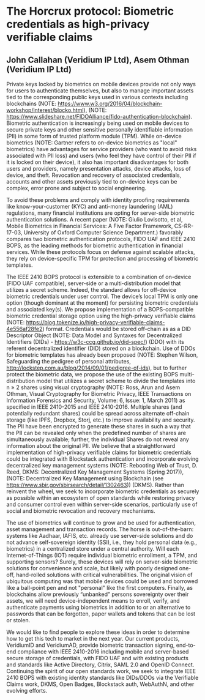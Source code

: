 # The Horcrux protocol: Biometric credentials as high-privacy verifiable claims
## John Callahan (Veridium IP Ltd), Asem Othman (Veridium IP Ltd)

Private keys locked by biometrics on mobile devices provide not only ways for users to authenticate themselves, but also to
manage important assets tied to the corresponding public keys used in various contexts including blockchains (NOTE:
https://www.w3.org/2016/04/blockchain-workshop/interest/blocko.html),
(NOTE:  https://www.slideshare.net/FIDOAlliance/fido-authentication-blockchain).
Biometric authentication is increasingly being used on mobile devices to secure private keys and other sensitive
personally identifiable information (PII) in some form of trusted platform module (TPM).  While on-device biometrics
(NOTE:  Gartner refers to on-device biometrics as "local" biometrics) have advantages for service providers
(who want to avoid risks associated with PII loss) and users (who feel they have control of their PII if it is
locked on their device), it also has important disadvantages for both users and providers, namely presentation attacks,
device attacks, loss of device, and theft.  Revocation and recovery of associated credentials, accounts and other
assets previously tied to on-device keys can be complex, error prone and subject to social engineering.

To avoid these problems and comply with identity proofing requirements like know-your-customer (KYC) and anti-money
laundering (AML) regulations, many financial institutions are opting for server-side biometric authentication solutions.
A recent paper (NOTE:  Giulio Lovisotto, et al, Mobile Biometrics in Financial Services: A Five Factor Framework,
CS-RR-17-03, University of Oxford Computer Science Department.) favorably compares two biometric authentication protocols,
FIDO UAF and IEEE 2410 BOPS, as the leading methods for biometric authentication in financial services.  While these
protocols focus on defense against scalable attacks, they rely on device-specific TPM for protection and processing of
biometric templates.

The IEEE 2410 BOPS protocol is extensible to a combination of on-device (FIDO UAF compatible), server-side or a
multi-distribution model that utilizes a secret scheme.  Indeed, the standard allows for off-device biometric credentials
under user control.  The device’s local TPM is only one option (though dominant at the moment) for persisting biometric
credentials and associated key(s).  We propose implementation of a BOPS-compatible biometric credential storage option
using the high-privacy verifiable claims (NOTE:  https://blog.tokenize.io/high-privacy-verifiable-claims-4e556af28fe2)
format.  Credentials would be stored off-chain as as a DID Descriptor Object
(NOTE:  Data Model and Syntaxes for Decentralized Identifiers (DIDs) - https://w3c-ccg.github.io/did-spec/) (DDO)
with its referent decentralized identifier (DID) stored on a  blockchain.  Use of DDOs for biometric templates
has already been proposed (NOTE:  Stephen Wilson, Safeguarding the pedigree of personal attributes,
http://lockstep.com.au/blog/2014/09/01/pedigree-of-ids), but to further protect the biometric data, we propose
the use of the existing BOPS multi-distribution model that utilizes a secret scheme to divide the templates into n ≥ 2
shares using visual cryptography (NOTE:  Ross, Arun and Asem Othman, Visual Cryptography for Biometric Privacy, IEEE
Transactions on Information Forensics and Security, Volume: 6, Issue: 1, March 2011) as specified in IEEE 2410-2015
and IEEE 2410-2016.  Multiple shares (and potentially redundant shares) could be spread across alternate off-chain
storage (like IPFS, Dropbox, Storj, etc.) to improve availability and security.  The PII have been encrypted to generate
these shares in such a way that the PII can be revealed only when the predefined number of shares are simultaneously
available; further, the individual Shares do not reveal any information about the original PII. We believe that a
straightforward implementation of high-privacy verifiable claims for biometric credentials could be integrated
with Blockstack authentication and incorporate evolving decentralized key management systems (NOTE:  Rebooting Web
of Trust, D. Reed, DKMS: Decentralized Key Management Systems (Spring 2017)), (NOTE:  Decentralized Key Management
using Blockchain (see https://www.sbir.gov/sbirsearch/detail/1302463)) (DKMS).  Rather than reinvent the wheel, we
seek to incorporate biometric credentials as securely as possible within an ecosystem of open standards while
restoring privacy and consumer control even within server-side scenarios, particularly use of social and biometric
revocation and recovery mechanisms.

The use of biometrics will continue to grow and be used for authentication, asset management and transaction records.
The horse is out-of-the-barn: systems like Aadhaar, IAFIS, etc. already use server-side solutions and do not advance
self-sovereign identity (SSI), i.e., they hold personal data (e.g., biometrics) in a centralized store under a central
authority.   Will each Internet-of-Things (IOT) require individual biometric enrollment, a TPM, and supporting sensors?
Surely, these devices will rely on server-side biometric solutions for convenience and scale, but likely with poorly
designed one-off, hand-rolled solutions with critical vulnerabilities.  The original vision of ubiquitous computing was
that mobile devices could be used and borrowed like a ball-point pen and not "personal" like the first computers.
Finally, as blockchains allow previously “unbanked” persons sovereignty over their assets, we will need device-independent
means to enroll, verify, and authenticate payments using biometrics in addition to or an alternative to passwords that
can be forgotten, paper wallets and tokens that can be lost or stolen. 

We would like to find people to explore these ideas in order to determine how to get this tech to market in the next
year.  Our current products, VeridiumID and VeridiumAD, provide biometric transaction signing, end-to-end compliance
with IEEE 2410-2016 including mobile and server-based secure storage of credentials, with FIDO UAF and with existing
products and standards like Active Directory, Citrix, SAML 2.0 and OpenID Connect.   Continuing the spirit of our open
standards work, we seek to integrate IEEE 2410 BOPS with existing identity standards like DIDs/DDOs via the Verifiable
Claims work, DKMS, Open Badges, Blockstack auth, WebAuthN, and other evolving efforts.
